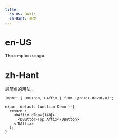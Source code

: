 ```yaml
---
title:
  en-US: Basic
  zh-Hant: 基本
---
```


# en-US

The simplest usage.

# zh-Hant

最简单的用法。

```tsx
import { DButton, DAffix } from '@react-devui/ui';

export default function Demo() {
  return (
    <DAffix dTop={140}>
      <DButton>Top Affix</DButton>
    </DAffix>
  );
}
```
